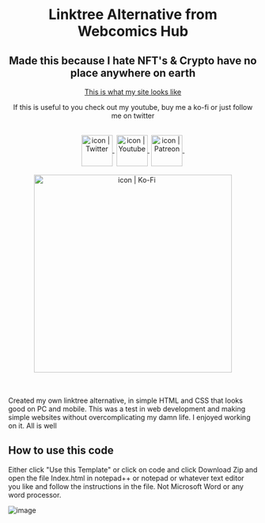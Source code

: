 <h1 align="center"> Linktree Alternative from Webcomics Hub </h1>
<h2 align="center">Made this because I hate NFT's & Crypto have no place anywhere on earth</h2>

<p align="center"> <a href="links.webcomicshub.co.uk">This is what my site looks like</a> </p>

<p align="center">If this is useful to you check out my youtube, buy me a ko-fi or just follow me on twitter</p>
<br>
<div align="center">
<a href="https://www.twitter.com/webcomics_hub"><img align="center" src="https://cdn-icons-png.flaticon.com/512/733/733579.png" alt="icon | Twitter" width="63px">&nbsp</a> 
<a href="https://www.youtube.com/webcomicshub"><img align="center" src="https://cdn-icons-png.flaticon.com/512/174/174883.png" alt="icon | Youtube" width="63px">&nbsp</a>
<a href="https://www.patreon.com/webcomicshub"><img align="center" src="https://cdn-icons-png.flaticon.com/512/2111/2111548.png" alt="icon | Patreon" width="63px">&nbsp</a><br>
    <br>
<a href="https://www.ko-fi.com/webcomicshub"><img align="center" src="https://uploads-ssl.webflow.com/5c14e387dab576fe667689cf/61e11ddcc39341db4958c5cc_Supportbutton.png" alt="icon | Ko-Fi" width="400px"></a>
</div>

<br>
<br>
    
Created my own linktree alternative, in simple HTML and CSS that looks good on PC and mobile. This was a test in web development and making simple websites without overcomplicating my damn life. I enjoyed working on it. All is well  

## How to use this code

Either click "Use this Template" or click on code and click Download Zip and open the file Index.html in notepad++ or notepad or whatever text editor you like and follow the instructions in the file. Not Microsoft Word or any word processor.

![image](https://user-images.githubusercontent.com/29668657/171272187-ed5694a6-f425-4698-86d7-a7d987cc449d.png)


